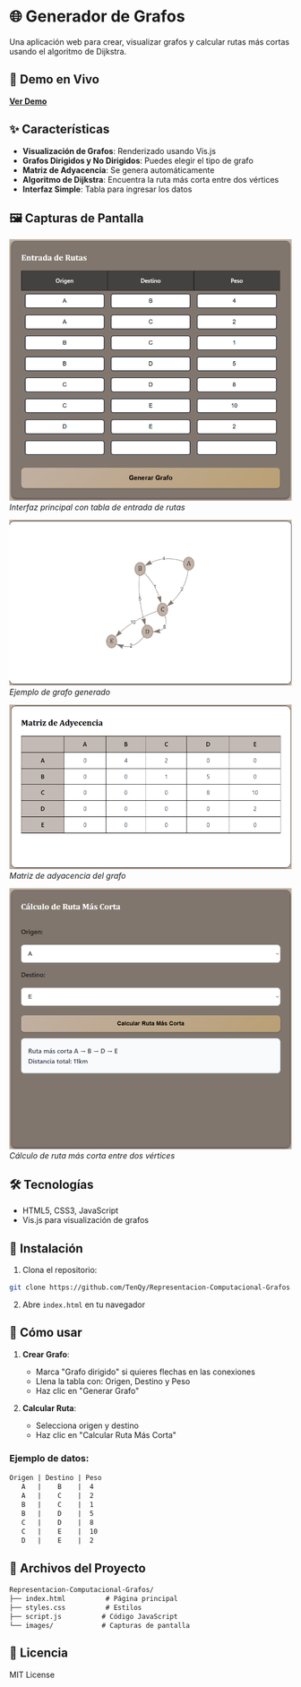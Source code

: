 # 🌐 Generador de Grafos

Una aplicación web para crear, visualizar grafos y calcular rutas más cortas usando el algoritmo de Dijkstra.

## 🚀 Demo en Vivo

**[Ver Demo](https://tenqy.github.io/Representacion-Computacional-Grafos)**

## ✨ Características

- **Visualización de Grafos**: Renderizado usando Vis.js
- **Grafos Dirigidos y No Dirigidos**: Puedes elegir el tipo de grafo
- **Matriz de Adyacencia**: Se genera automáticamente
- **Algoritmo de Dijkstra**: Encuentra la ruta más corta entre dos vértices
- **Interfaz Simple**: Tabla para ingresar los datos

## 🖼️ Capturas de Pantalla

![Interfaz Principal](./images/main-interface.png)
*Interfaz principal con tabla de entrada de rutas*

![Grafo Generado](./images/generated-graph.png)
*Ejemplo de grafo generado*

![Matriz de Adyacencia](./images/adjacency-matrix.png)
*Matriz de adyacencia del grafo*

![Cálculo de Ruta](./images/route-calculation.png)
*Cálculo de ruta más corta entre dos vértices*

## 🛠️ Tecnologías

- HTML5, CSS3, JavaScript
- Vis.js para visualización de grafos

## 🔧 Instalación

1. Clona el repositorio:
```bash
git clone https://github.com/TenQy/Representacion-Computacional-Grafos.git
```

2. Abre `index.html` en tu navegador

## 📖 Cómo usar

1. **Crear Grafo**: 
   - Marca "Grafo dirigido" si quieres flechas en las conexiones
   - Llena la tabla con: Origen, Destino y Peso
   - Haz clic en "Generar Grafo"

2. **Calcular Ruta**:
   - Selecciona origen y destino
   - Haz clic en "Calcular Ruta Más Corta"

### Ejemplo de datos:
```
Origen | Destino | Peso
   A   |    B    |  4
   A   |    C    |  2
   B   |    C    |  1
   B   |    D    |  5
   C   |    D    |  8
   C   |    E    |  10
   D   |    E    |  2
```

## 📁 Archivos del Proyecto

```
Representacion-Computacional-Grafos/
├── index.html          # Página principal
├── styles.css          # Estilos
├── script.js          # Código JavaScript
└── images/            # Capturas de pantalla
```

## 📝 Licencia

MIT License